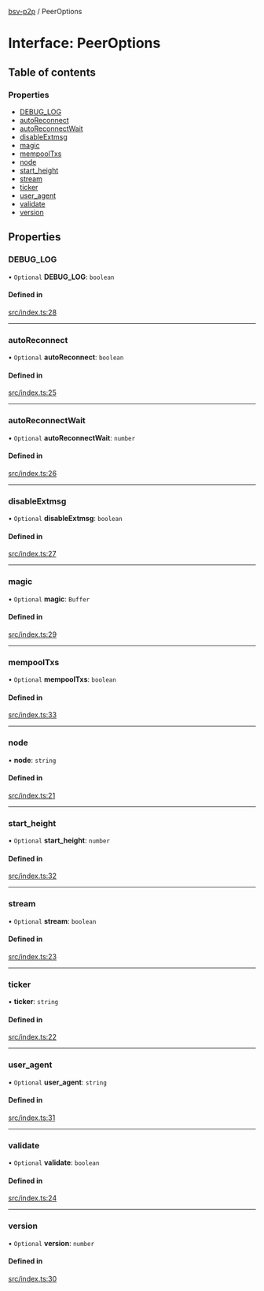 [bsv-p2p](../README.md) / PeerOptions

# Interface: PeerOptions

## Table of contents

### Properties

- [DEBUG\_LOG](PeerOptions.md#debug_log)
- [autoReconnect](PeerOptions.md#autoreconnect)
- [autoReconnectWait](PeerOptions.md#autoreconnectwait)
- [disableExtmsg](PeerOptions.md#disableextmsg)
- [magic](PeerOptions.md#magic)
- [mempoolTxs](PeerOptions.md#mempooltxs)
- [node](PeerOptions.md#node)
- [start\_height](PeerOptions.md#start_height)
- [stream](PeerOptions.md#stream)
- [ticker](PeerOptions.md#ticker)
- [user\_agent](PeerOptions.md#user_agent)
- [validate](PeerOptions.md#validate)
- [version](PeerOptions.md#version)

## Properties

### DEBUG\_LOG

• `Optional` **DEBUG\_LOG**: `boolean`

#### Defined in

[src/index.ts:28](https://github.com/kevinejohn/bsv-p2p/blob/master/src/index.ts#L28)

___

### autoReconnect

• `Optional` **autoReconnect**: `boolean`

#### Defined in

[src/index.ts:25](https://github.com/kevinejohn/bsv-p2p/blob/master/src/index.ts#L25)

___

### autoReconnectWait

• `Optional` **autoReconnectWait**: `number`

#### Defined in

[src/index.ts:26](https://github.com/kevinejohn/bsv-p2p/blob/master/src/index.ts#L26)

___

### disableExtmsg

• `Optional` **disableExtmsg**: `boolean`

#### Defined in

[src/index.ts:27](https://github.com/kevinejohn/bsv-p2p/blob/master/src/index.ts#L27)

___

### magic

• `Optional` **magic**: `Buffer`

#### Defined in

[src/index.ts:29](https://github.com/kevinejohn/bsv-p2p/blob/master/src/index.ts#L29)

___

### mempoolTxs

• `Optional` **mempoolTxs**: `boolean`

#### Defined in

[src/index.ts:33](https://github.com/kevinejohn/bsv-p2p/blob/master/src/index.ts#L33)

___

### node

• **node**: `string`

#### Defined in

[src/index.ts:21](https://github.com/kevinejohn/bsv-p2p/blob/master/src/index.ts#L21)

___

### start\_height

• `Optional` **start\_height**: `number`

#### Defined in

[src/index.ts:32](https://github.com/kevinejohn/bsv-p2p/blob/master/src/index.ts#L32)

___

### stream

• `Optional` **stream**: `boolean`

#### Defined in

[src/index.ts:23](https://github.com/kevinejohn/bsv-p2p/blob/master/src/index.ts#L23)

___

### ticker

• **ticker**: `string`

#### Defined in

[src/index.ts:22](https://github.com/kevinejohn/bsv-p2p/blob/master/src/index.ts#L22)

___

### user\_agent

• `Optional` **user\_agent**: `string`

#### Defined in

[src/index.ts:31](https://github.com/kevinejohn/bsv-p2p/blob/master/src/index.ts#L31)

___

### validate

• `Optional` **validate**: `boolean`

#### Defined in

[src/index.ts:24](https://github.com/kevinejohn/bsv-p2p/blob/master/src/index.ts#L24)

___

### version

• `Optional` **version**: `number`

#### Defined in

[src/index.ts:30](https://github.com/kevinejohn/bsv-p2p/blob/master/src/index.ts#L30)

